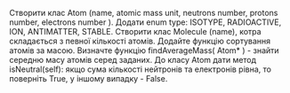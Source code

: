 Створити клас Atom (name, atomic mass unit, neutrons number, protons number, electrons number ). Додати enum type: ISOTYPE, RADIOACTIVE, ION, ANTIMATTER, STABLE. Створити клас Molecule (name), котра складається з певної кількості атомів. Додайте функцію сортування атомів за масою. Визначте функцію findAverageMass( Atom* ) - знайти середню масу атомів серед заданих. До класу Atom дати метод isNeutral(self): якщо сума кількості нейтронів та електронів рівна, то поверніть True, у іншому випадку - False.
